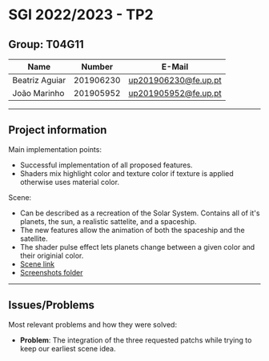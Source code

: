 # SGI 2022/2023 - TP2

## Group: T04G11

| Name             | Number    | E-Mail               |
| ---------------- | --------- | -------------------- |
| Beatriz Aguiar   | 201906230 | up201906230@fe.up.pt |
| João Marinho     | 201905952 | up201905952@fe.up.pt |

----
## Project information

Main implementation points:
- Successful implementation of all proposed features.
- Shaders mix highlight color and texture color if texture is applied otherwise uses material color.

Scene:
- Can be described as a recreation of the Solar System. Contains all of it's planets, the sun, a realistic sattelite, and a spaceship.
- The new features allow the animation of both the spaceship and the satellite.
- The shader pulse effect lets planets change between a given color and their originial color.
- [Scene link](./scenes/space.xml)
- [Screenshots folder](./screenshots/)
----
## Issues/Problems

Most relevant problems and how they were solved:

- **Problem**: The integration of the three requested patchs while trying to keep our earliest scene idea.


